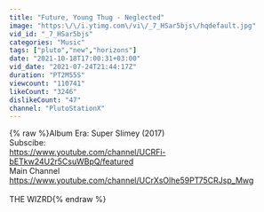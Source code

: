 ```yaml
---
title: "Future, Young Thug - Neglected"
image: "https:\/\/i.ytimg.com\/vi\/_7_HSar5bjs\/hqdefault.jpg"
vid_id: "_7_HSar5bjs"
categories: "Music"
tags: ["pluto","new","horizons"]
date: "2021-10-18T17:00:31+03:00"
vid_date: "2021-07-24T21:44:17Z"
duration: "PT2M55S"
viewcount: "110741"
likeCount: "3246"
dislikeCount: "47"
channel: "PlutoStationX"
---
```

{% raw %}Album Era: Super Slimey (2017)<br />Subscibe:<br /><a rel="nofollow" target="blank" href="https://www.youtube.com/channel/UCRFi-bETkw24U2r5CsuWBpQ/featured">https://www.youtube.com/channel/UCRFi-bETkw24U2r5CsuWBpQ/featured</a><br />Main Channel<br /><a rel="nofollow" target="blank" href="https://www.youtube.com/channel/UCrXsOlhe59PT75CRJsp_Mwg">https://www.youtube.com/channel/UCrXsOlhe59PT75CRJsp_Mwg</a><br /><br />THE WIZRD{% endraw %}
